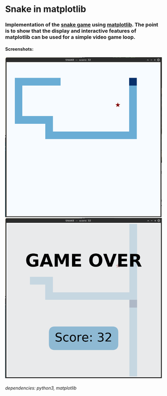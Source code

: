 # Snake in matplotlib

### Implementation of the [snake game](https://en.wikipedia.org/wiki/Snake_(video_game_genre)) using [matplotlib](https://matplotlib.org/). The point is to show that the display and interactive features of matplotlib can be used for a simple video game loop.

#### Screenshots:


![](in_game.png) 
![](end_game.png)


###### dependencies: python3, matplotlib
